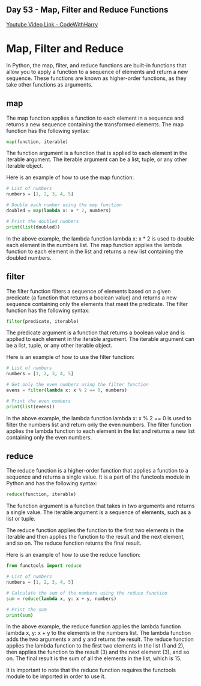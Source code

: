 ## Day 53 - Map, Filter and Reduce Functions

[Youtube Video Link - CodeWithHarry](link)

# Map, Filter and Reduce

In Python, the map, filter, and reduce functions are built-in functions that allow you to apply a function to a sequence of elements and return a new sequence. These functions are known as higher-order functions, as they take other functions as arguments.

## map

The map function applies a function to each element in a sequence and returns a new sequence containing the transformed elements. The map function has the following syntax:

```python
map(function, iterable)
```

The function argument is a function that is applied to each element in the iterable argument. The iterable argument can be a list, tuple, or any other iterable object.

Here is an example of how to use the map function:

```python
# List of numbers
numbers = [1, 2, 3, 4, 5]

# Double each number using the map function
doubled = map(lambda x: x * 2, numbers)

# Print the doubled numbers
print(list(doubled))
```

In the above example, the lambda function lambda x: x \* 2 is used to double each element in the numbers list. The map function applies the lambda function to each element in the list and returns a new list containing the doubled numbers.

## filter

The filter function filters a sequence of elements based on a given predicate (a function that returns a boolean value) and returns a new sequence containing only the elements that meet the predicate. The filter function has the following syntax:

```python
filter(predicate, iterable)
```

The predicate argument is a function that returns a boolean value and is applied to each element in the iterable argument. The iterable argument can be a list, tuple, or any other iterable object.

Here is an example of how to use the filter function:

```python
# List of numbers
numbers = [1, 2, 3, 4, 5]

# Get only the even numbers using the filter function
evens = filter(lambda x: x % 2 == 0, numbers)

# Print the even numbers
print(list(evens))
```

In the above example, the lambda function lambda x: x % 2 == 0 is used to filter the numbers list and return only the even numbers. The filter function applies the lambda function to each element in the list and returns a new list containing only the even numbers.

## reduce

The reduce function is a higher-order function that applies a function to a sequence and returns a single value. It is a part of the functools module in Python and has the following syntax:

```python
reduce(function, iterable)
```

The function argument is a function that takes in two arguments and returns a single value. The iterable argument is a sequence of elements, such as a list or tuple.

The reduce function applies the function to the first two elements in the iterable and then applies the function to the result and the next element, and so on. The reduce function returns the final result.

Here is an example of how to use the reduce function:

```python
from functools import reduce

# List of numbers
numbers = [1, 2, 3, 4, 5]

# Calculate the sum of the numbers using the reduce function
sum = reduce(lambda x, y: x + y, numbers)

# Print the sum
print(sum)
```

In the above example, the reduce function applies the lambda function lambda x, y: x + y to the elements in the numbers list. The lambda function adds the two arguments x and y and returns the result. The reduce function applies the lambda function to the first two elements in the list (1 and 2), then applies the function to the result (3) and the next element (3), and so on. The final result is the sum of all the elements in the list, which is 15.

It is important to note that the reduce function requires the functools module to be imported in order to use it.
